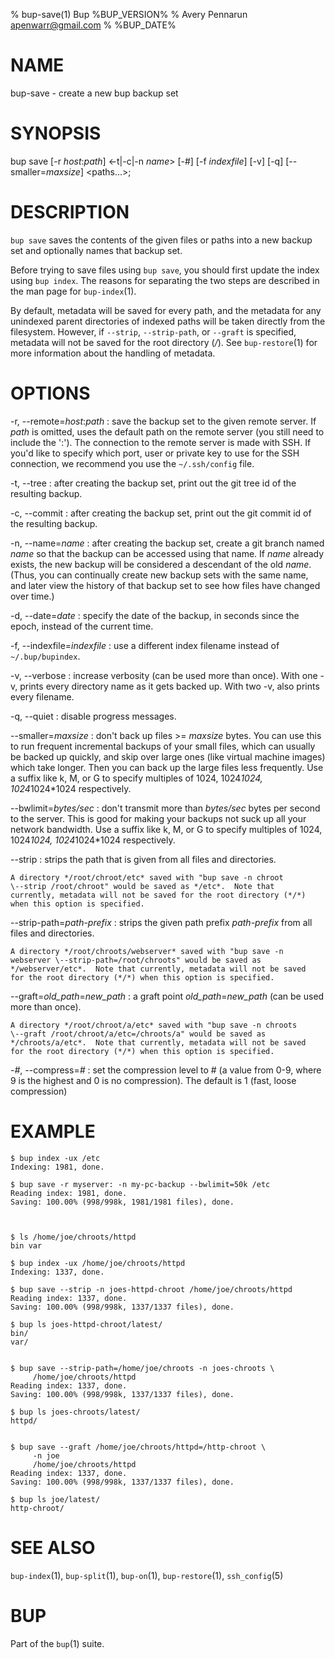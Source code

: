 % bup-save(1) Bup %BUP_VERSION%
% Avery Pennarun <apenwarr@gmail.com>
% %BUP_DATE%

# NAME

bup-save - create a new bup backup set

# SYNOPSIS

bup save [-r *host*:*path*] \<-t|-c|-n *name*\> [-#] [-f *indexfile*]
[-v] [-q] [\--smaller=*maxsize*] \<paths...\>;

# DESCRIPTION

`bup save` saves the contents of the given files or paths
into a new backup set and optionally names that backup set.

Before trying to save files using `bup save`, you should
first update the index using `bup index`.  The reasons
for separating the two steps are described in the man page
for `bup-index`(1).

By default, metadata will be saved for every path, and the metadata
for any unindexed parent directories of indexed paths will be taken
directly from the filesystem.  However, if `--strip`, `--strip-path`,
or `--graft` is specified, metadata will not be saved for the root
directory (*/*).  See `bup-restore`(1) for more information about the
handling of metadata.

# OPTIONS

-r, \--remote=*host*:*path*
:   save the backup set to the given remote server.  If
    *path* is omitted, uses the default path on the remote
    server (you still need to include the ':').  The connection to the
    remote server is made with SSH.  If you'd like to specify which port, user
    or private key to use for the SSH connection, we recommend you use the
    `~/.ssh/config` file.

-t, \--tree
:   after creating the backup set, print out the git tree
    id of the resulting backup.
    
-c, \--commit
:   after creating the backup set, print out the git commit
    id of the resulting backup.

-n, \--name=*name*
:   after creating the backup set, create a git branch
    named *name* so that the backup can be accessed using
    that name.  If *name* already exists, the new backup
    will be considered a descendant of the old *name*. 
    (Thus, you can continually create new backup sets with
    the same name, and later view the history of that
    backup set to see how files have changed over time.)

-d, \--date=*date*
:   specify the date of the backup, in seconds since the epoch, instead
    of the current time.

-f, \--indexfile=*indexfile*
:   use a different index filename instead of
    `~/.bup/bupindex`.

-v, \--verbose
:   increase verbosity (can be used more than once).  With
    one -v, prints every directory name as it gets backed up.  With
    two -v, also prints every filename.

-q, \--quiet
:   disable progress messages.

\--smaller=*maxsize*
:   don't back up files >= *maxsize* bytes.  You can use
    this to run frequent incremental backups of your small
    files, which can usually be backed up quickly, and skip
    over large ones (like virtual machine images) which
    take longer.  Then you can back up the large files
    less frequently.  Use a suffix like k, M, or G to
    specify multiples of 1024, 1024*1024, 1024*1024*1024
    respectively.
    
\--bwlimit=*bytes/sec*
:   don't transmit more than *bytes/sec* bytes per second
    to the server.  This is good for making your backups
    not suck up all your network bandwidth.  Use a suffix
    like k, M, or G to specify multiples of 1024,
    1024*1024, 1024*1024*1024 respectively.
    
\--strip
:   strips the path that is given from all files and directories.
    
    A directory */root/chroot/etc* saved with "bup save -n chroot
    \--strip /root/chroot" would be saved as */etc*.  Note that
    currently, metadata will not be saved for the root directory (*/*)
    when this option is specified.
    
\--strip-path=*path-prefix*
:   strips the given path prefix *path-prefix* from all
    files and directories.
    
    A directory */root/chroots/webserver* saved with "bup save -n
    webserver \--strip-path=/root/chroots" would be saved as
    */webserver/etc*.  Note that currently, metadata will not be saved
    for the root directory (*/*) when this option is specified.
    
\--graft=*old_path*=*new_path*
:   a graft point *old_path*=*new_path* (can be used more than
    once).

    A directory */root/chroot/a/etc* saved with "bup save -n chroots
    \--graft /root/chroot/a/etc=/chroots/a" would be saved as
    */chroots/a/etc*.  Note that currently, metadata will not be saved
    for the root directory (*/*) when this option is specified.

-*#*, \--compress=*#*
:   set the compression level to # (a value from 0-9, where
    9 is the highest and 0 is no compression).  The default
    is 1 (fast, loose compression)


# EXAMPLE

    $ bup index -ux /etc
    Indexing: 1981, done.

    $ bup save -r myserver: -n my-pc-backup --bwlimit=50k /etc
    Reading index: 1981, done.
    Saving: 100.00% (998/998k, 1981/1981 files), done.



    $ ls /home/joe/chroots/httpd
    bin var

    $ bup index -ux /home/joe/chroots/httpd
    Indexing: 1337, done.

    $ bup save --strip -n joes-httpd-chroot /home/joe/chroots/httpd
    Reading index: 1337, done.
    Saving: 100.00% (998/998k, 1337/1337 files), done.

    $ bup ls joes-httpd-chroot/latest/
    bin/
    var/


    $ bup save --strip-path=/home/joe/chroots -n joes-chroots \
         /home/joe/chroots/httpd
    Reading index: 1337, done.
    Saving: 100.00% (998/998k, 1337/1337 files), done.

    $ bup ls joes-chroots/latest/
    httpd/


    $ bup save --graft /home/joe/chroots/httpd=/http-chroot \
         -n joe
         /home/joe/chroots/httpd
    Reading index: 1337, done.
    Saving: 100.00% (998/998k, 1337/1337 files), done.

    $ bup ls joe/latest/
    http-chroot/


# SEE ALSO

`bup-index`(1), `bup-split`(1), `bup-on`(1),
`bup-restore`(1), `ssh_config`(5)

# BUP

Part of the `bup`(1) suite.
